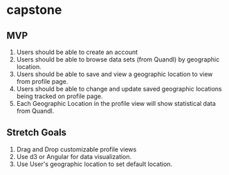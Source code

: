 # capstone

MVP
---
1. Users should be able to create an account
2. Users should be able to browse data sets (from Quandl) by geographic location.
3. Users should be able to save and view a geographic location to view from profile page.
4. Users should be able to change and update saved geographic locations being tracked on profile page.
5. Each Geographic Location in the profile view will show statistical data from Quandl.

Stretch Goals
-------------
1. Drag and Drop customizable profile views
2. Use d3 or Angular for data visualization.
3. Use User's geographic location to set default location.
